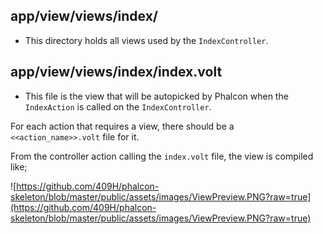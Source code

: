 ## app/view/views/index/

* This directory holds all views used by the `IndexController`.

## app/view/views/index/index.volt

* This file is the view that will be autopicked by Phalcon when the `IndexAction` is called on the `IndexController`.

For each action that requires a view, there should be a `<<action_name>>.volt` file for it.

From the controller action calling the `index.volt` file, the view is compiled like;

![https://github.com/409H/phalcon-skeleton/blob/master/public/assets/images/ViewPreview.PNG?raw=true](https://github.com/409H/phalcon-skeleton/blob/master/public/assets/images/ViewPreview.PNG?raw=true)


